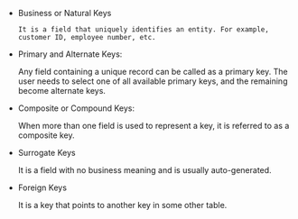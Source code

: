 * Business or Natural Keys

      It is a field that uniquely identifies an entity. For example, customer ID, employee number, etc.

* Primary and Alternate Keys:

     Any field containing a unique record can be called as a primary key. The user needs to select one of all available primary keys, and the remaining become alternate keys.

* Composite or Compound Keys:

    When more than one field is used to represent a key, it is referred to as a composite key.

* Surrogate Keys

   It is a field with no business meaning and is usually auto-generated.

* Foreign Keys

  It is a key that points to another key in some other table.
